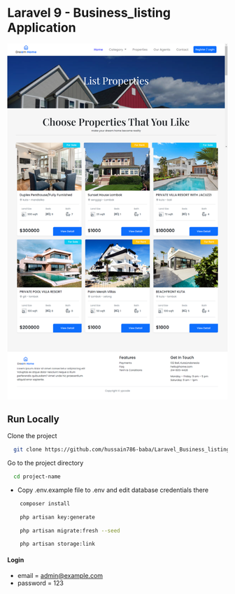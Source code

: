 # Laravel 9 - Business_listing Application

![preview img](/preview.png)

## Run Locally

Clone the project

```bash
  git clone https://github.com/hussain786-baba/Laravel_Business_listing
```

Go to the project directory

```bash
  cd project-name
```

-   Copy .env.example file to .env and edit database credentials there

```bash
    composer install
```

```bash
    php artisan key:generate
```

```bash
    php artisan migrate:fresh --seed
```

```bash
    php artisan storage:link
```

#### Login

-   email = admin@example.com
-   password = 123

